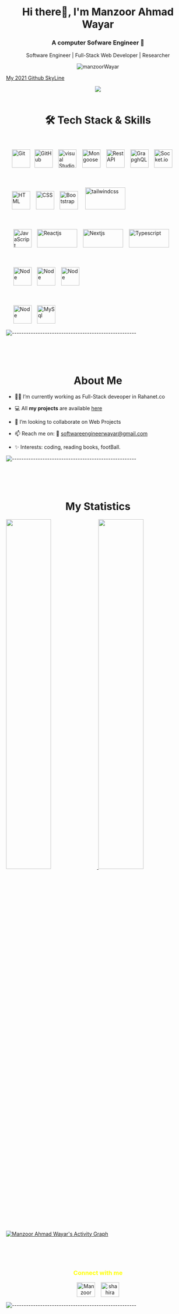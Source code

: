 <h1 align="center"> Hi there👋, I'm Manzoor Ahmad Wayar</h1>
<h3 align="center">A computer Sofware Engineer 🤚</h3>

<p align="center">Software Engineer | Full-Stack Web Developer | Researcher </p>

<p align="center"> 
	<img src="https://komarev.com/ghpvc/?username=manzoorWayar&label=Profile%20views&color=1c1c1c&style=flat" alt="manzoorWayar" />
</p>

<a href="https://skyline.github.com/ManzoorWayar/2021"> My 2021 Github SkyLine<a/>

<div align="center">
	<img src="https://media.giphy.com/media/f3iwJFOVOwuy7K6FFw/giphy.gif">
</div>

</br>
 
<h1 align="center">🛠 Tech Stack & Skills</h1> 
<p align="center">
<div>	<br>
	<br>
	&nbsp;&nbsp;&nbsp;&nbsp;<img height="50" src="https://user-images.githubusercontent.com/25181517/117364277-fc4eb280-aebd-11eb-8769-a3583c6a2037.png" alt="Git" 		title="Git" />&nbsp;&nbsp;
	<img height="50" src="https://user-images.githubusercontent.com/25181517/117364276-fc4eb280-aebd-11eb-92ba-8a6ef74b7313.png" alt="GitHub" title="GitHub" 		/>&nbsp;&nbsp;&nbsp;
		<img height="50" src="https://miro.medium.com/max/723/1*vIQIILVkp48MzotGFO_4Yw.png" alt="visual Studio Code" title="visual Studio Code" />&nbsp;&nbsp;&nbsp;
		<img height="50" src="https://miro.medium.com/max/1050/1*acfAKaDI7uv5GyFnJmiPhA.png" alt="Mongoose" title="Mongoose" />&nbsp;&nbsp;&nbsp;
		<img height="50" src="https://res.cloudinary.com/practicaldev/image/fetch/s--hrh41qeV--/c_imagga_scale,f_auto,fl_progressive,h_500,q_auto,w_1000/https://dev-to-uploads.s3.amazonaws.com/i/1s3bedypkt7zm8maikzg.png" alt="Rest API" title="RestAPI" />&nbsp;&nbsp;&nbsp;
	<img height="50" src="https://encrypted-tbn0.gstatic.com/images?q=tbn:ANd9GcSUCPGbX3yP7QsN1rcyVGRgRGLFbqLaI56qo6AWLdiDI6kuDUGzc7HC3Nl1IMVvRyFISd0&usqp=CAU" alt="GrapghQL" title="GrapghQL" />&nbsp;&nbsp;&nbsp;
		<img height="50" src="https://miro.medium.com/max/1400/1*tOitxCwTNcS3ESstLylmtg.png" alt="Socket.io" title="Socket.io" />&nbsp;&nbsp;&nbsp;
	<br>
	<br>
		<br>
	<br>
	&nbsp;&nbsp;&nbsp;&nbsp;<img height="50" src="https://user-images.githubusercontent.com/25181517/117447535-f00a3a00-af3d-11eb-89bf-45aaf56dbaf1.png" alt="HTML" title="HTML" />&nbsp;&nbsp;&nbsp;
	<img height="50" src="https://user-images.githubusercontent.com/25181517/117447663-0fa16280-af3e-11eb-8677-bcf8e4f8e298.png" alt="CSS" title="CSS" />&nbsp;&nbsp;&nbsp;
	<img height="50" src="https://user-images.githubusercontent.com/25181517/121402101-c89df700-c959-11eb-8b4a-bbadf9e84b30.png" alt="Bootstrap" title="Bootstrap" 		/>	&nbsp;&nbsp;&nbsp;
	<img height="60" width="110" src="https://adminlte.io/cdn-cgi/image/quality=80,format=auto,onerror=redirect,metadata=none/wp-content/uploads/2022/02/tailwindcss-templates.png" alt="tailwindcss  " 	title="tailwindcss  "/>&nbsp;&nbsp;&nbsp; 
	<br>
	<br>
		<br>
	<br>
	&nbsp;&nbsp;&nbsp;&nbsp 
	<img height="50" src="https://github.com/get-icon/geticon/blob/master/icons/javascript.svg" alt="JavaScript" title="JavaScript" />&nbsp;&nbsp;&nbsp;
	<img height="50" width="110" src="https://www.sleeplessyogi.com/static/127b470a1814ca2ae06d9f40df34f190/reactjs.png" alt="Reactjs" title="Reactjs" />&nbsp;&nbsp;&nbsp;
	<img height="50"  width="110" src="https://miro.medium.com/max/1000/1*htbUdWgFQ3a94PMEvBr_hQ.png" alt="Nextjs" title="Nextjs" />&nbsp;&nbsp;&nbsp;
	<img height="50"  width="110" src="https://cdn.thenewstack.io/media/2022/01/10b88c68-typescript-logo.png" alt="Typescript" title="typescript" />&nbsp;&nbsp;&nbsp;
	<br>
	<br>
		<br>
	<br>
	&nbsp;&nbsp;&nbsp;&nbsp;
	<img height="50" src="https://github.com/get-icon/geticon/raw/master/icons/nodejs.svg" alt="Node" title="Node" />&nbsp;&nbsp;&nbsp;
	<img height="50" src="https://w7.pngwing.com/pngs/212/722/png-transparent-web-development-express-js-javascript-software-framework-laravel-world-wide-web-purple-blue-text.png" alt="Node" title="express" />&nbsp;&nbsp;&nbsp;
	<img height="50" src="https://github.com/get-icon/geticon/raw/master/icons/nestjs.svg" alt="Node" title="Nestjs" />&nbsp;&nbsp;&nbsp;
	<br>
		<br>
	<br>
	<br>&nbsp;&nbsp;&nbsp;&nbsp;
	<img height="50" src="https://github.com/get-icon/geticon/raw/master/icons/mongodb.svg" alt="Node" title="Mongo" />&nbsp;&nbsp;&nbsp;
	<img height="50" src="https://github.com/get-icon/geticon/raw/master/icons/mysql.svg" alt="MySql" title="MySql" />&nbsp;&nbsp;&nbsp;
	
</div>
</p>

<div>
	
 ![-----------------------------------------------------](https://raw.githubusercontent.com/andreasbm/readme/master/assets/lines/rainbow.png)
	
<br>
	<br>
	<br>

 <h1 align="center"> About Me </h1>

- 👩‍💻 I’m currently working as Full-Stack deveoper in Rahanet.co

- 💻 All **my projects** are available [here](https://github.com/ManzoorWayar?tab=repositories)

- 👯 I’m looking to collaborate on Web Projects

- 📫 Reach me on: 📧 softwareengineerwayar@gmail.com

- ✨ Interests: coding, reading books, footBall.
</div>

 ![-----------------------------------------------------](https://raw.githubusercontent.com/andreasbm/readme/master/assets/lines/rainbow.png)
 
  
<br>
	<br>
	<br>

<h1 align="center"> My Statistics </h1>
<p align="left">
  <a href="https://github.com/manzoorWayar/">
  <img width="49.5%" src="https://github-readme-stats.vercel.app/api?username=manzoorWayar&show_icons=true&theme=algolia&hide_border=true" />
    <img width="49.5%" src="https://github-readme-streak-stats.herokuapp.com/?user=manzoorWayar&theme=algolia&hide_border=true" />
  </a>
</p>

[![Manzoor Ahmad Wayar's Activity Graph](https://activity-graph.herokuapp.com/graph?username=manzoorWayar&custom_title=Manzoor%27s%20Contribution%20Graph&theme=react-dark&hide_border=true&line=d1a01f&point=c58545)](https://github.com/manzoorWayar/)

<br>
	<br>
	<br>

<h3 align="center" style="color:yellow">Connect with me</h3>
<p align="center">
<a href="https://twitter.com/manzoor_wayar" target="blank"><img align="center" src="https://cdn-icons-png.flaticon.com/512/124/124021.png" alt="Manzoor Wayar" height="40" width="50" /></a>&nbsp;&nbsp;&nbsp;
	<a href="https://www.linkedin.com/in/manzoor-ahmad-wayar-781b59195" target="blank">
	<img align="center" src="https://cdn-icons-png.flaticon.com/512/174/174857.png" alt="shahira" height="40" width="50" />
	</a>

![-----------------------------------------------------](https://raw.githubusercontent.com/andreasbm/readme/master/assets/lines/rainbow.png)
	</p>



